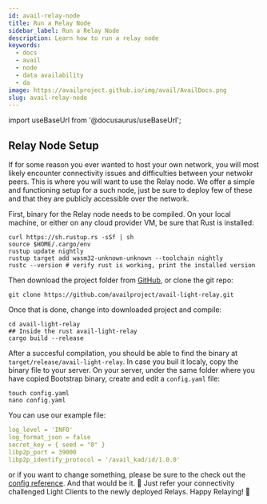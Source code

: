 ```yaml
---
id: avail-relay-node
title: Run a Relay Node
sidebar_label: Run a Relay Node
description: Learn how to run a relay node
keywords:
  - docs
  - avail
  - node
  - data availability
  - da
image: https://availproject.github.io/img/avail/AvailDocs.png
slug: avail-relay-node
---
```

import useBaseUrl from '@docusaurus/useBaseUrl';

## Relay Node Setup

If for some reason you ever wanted to host your own network, you will most likely encounter connectivity issues and difficulties between your netwokr peers.
This is where you will want to use the Relay node. We offer a simple and functioning setup for a such node, just be sure to deploy few of these and that they are publicly accessible over the network.

First, binary for the Relay node needs to be compiled. On your local machine, or either on any cloud provider VM, be sure that Rust is installed:
```
curl https://sh.rustup.rs -sSf | sh
source $HOME/.cargo/env
rustup update nightly
rustup target add wasm32-unknown-unknown --toolchain nightly
rustc --version # verify rust is working, print the installed version
```

Then download the project folder from [GitHub](https://github.com/availproject/avail-light-relay), or clone the git repo:
```
git clone https://github.com/availproject/avail-light-relay.git
```

Once that is done, change into downloaded project and compile: 
```
cd avail-light-relay
## Inside the rust avail-light-relay
cargo build --release
```
After a succesful compilation, you should be able to find the binary at `target/release/avail-light-relay`. In case you buil it localy, copy the binary file to your server.
On your server, under the same folder where you have copied Bootstrap binary, create and edit a `config.yaml` file:
```
touch config.yaml
nano config.yaml

```

You can use our example file:
```yaml
log_level = 'INFO'
log_format_json = false
secret_key = { seed = "0" }
libp2p_port = 39000
libp2p_identify_protocol = '/avail_kad/id/1.0.0'
```
or if you want to change something, please be sure to the check out the [config reference](https://github.com/availproject/avail-light-relay#config-reference).
And that would be it. 🎉
Just refer your connectivity challenged Light Clients to the newly deployed Relays.
Happy Relaying! 🚀